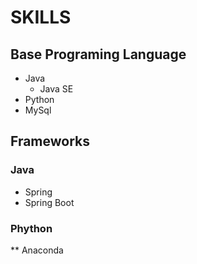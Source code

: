 # SKILLS
## Base Programing Language
* Java
  * Java SE
* Python
* MySql
## Frameworks
### Java
* Spring
* Spring Boot
### Phython
** Anaconda
